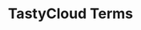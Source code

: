 ---
title: TastyCloud Terms
position: 5
layout: documentation
meta:
  title: HubRise vs TastyCloud Terms and Definitions
  description: Informs users on different terms and definitions used by TastyCloud vs HubRise. Understanding differences can help resolve troubleshooting TastyCloud connection issues in the context of an integration with HubRise.
---
